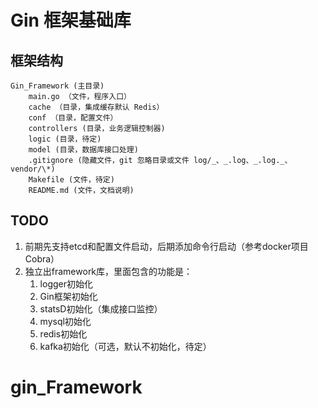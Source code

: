 # Gin 框架基础库

## 框架结构

```text
Gin_Framework (主目录)
    main.go （文件，程序入口）
    cache （目录，集成缓存默认 Redis）
    conf （目录，配置文件）
    controllers (目录，业务逻辑控制器)
    logic (目录，待定)
    model (目录，数据库接口处理)
    .gitignore (隐藏文件，git 忽略目录或文件 log/_、_.log、_.log._、vendor/\*)
    Makefile (文件，待定)
    README.md (文件，文档说明)
```

## TODO

1. 前期先支持etcd和配置文件启动，后期添加命令行启动（参考docker项目 Cobra）
2. 独立出framework库，里面包含的功能是：
    1. logger初始化
    2. Gin框架初始化
    3. statsD初始化（集成接口监控）
    4. mysql初始化
    5. redis初始化
    6. kafka初始化（可选，默认不初始化，待定）
# gin_Framework
